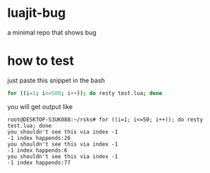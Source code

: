 # luajit-bug
a minimal repo that shows bug

# how to test
just paste this snippet in the bash
```sh
for ((i=1; i<=500; i++)); do resty test.lua; done
```
you will get output like
```
root@DESKTOP-S3UK088:~/rsks# for ((i=1; i<=50; i++)); do resty test.lua; done
you shouldn't see this via index -1
-1 index happends:26
you shouldn't see this via index -1
-1 index happends:6
you shouldn't see this via index -1
-1 index happends:77
```
